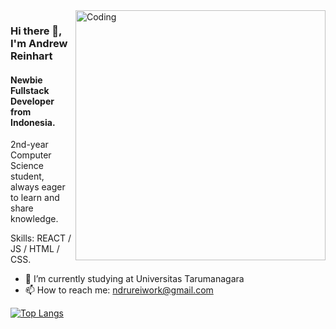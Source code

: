 <img align="right" alt="Coding" width="400" src="https://i.pinimg.com/originals/90/70/32/9070324cdfc07c68d60eed0c39e77573.gif">

### Hi there 👋, I'm Andrew Reinhart
#### Newbie Fullstack Developer from Indonesia.
2nd-year Computer Science student, always eager to learn and share knowledge.


Skills: REACT / JS / HTML / CSS.

- 🔭 I’m currently studying at Universitas Tarumanagara 
- 📫 How to reach me: ndrureiwork@gmail.com 

[![Top Langs](https://github-readme-stats.vercel.app/api/top-langs/?username=Yochiyuu)](https://github.com/anuraghazra/github-readme-stats)

